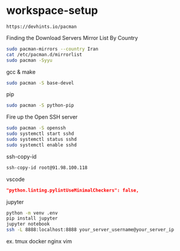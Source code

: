 # workspace-setup

`https://devhints.io/pacman`

Finding the Download Servers Mirror List By Country
```bash
sudo pacman-mirrors --country Iran
cat /etc/pacman.d/mirrorlist
sudo pacman -Syyu
```

gcc & make
```bash
sudo pacman -S base-devel
```

pip
```bash
sudo pacman -S python-pip
```

Fire up the Open SSH server
```bash
sudo pacman -S openssh
sudo systemctl start sshd
sudo systemctl status sshd
sudo systemctl enable sshd
```

ssh-copy-id
```bash
ssh-copy-id root@91.98.100.118
```

vscode
```json
"python.linting.pylintUseMinimalCheckers": false,
```

jupyter
```bash
python -m venv .env
pip install jupyter
jupyter notebook
ssh -L 8888:localhost:8888 your_server_username@your_server_ip
```

ex. tmux docker nginx vim
